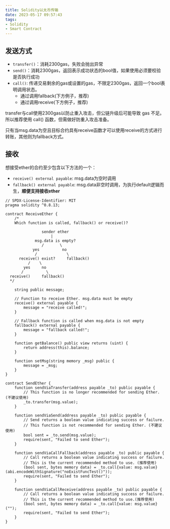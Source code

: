 ```yaml
---
title: Solidity以太币传输
date: 2023-05-17 09:57:43
tags:
- Solidity
- Smart Contract
---
```


## 发送方式

- `transfer()`：消耗2300gas，失败会抛出异常
- `send()`：消耗2300gas，返回表示成功状态的bool值，如果使用必须要校验是否执行成功
- `call()`: 传递交易剩余的gas或设置的gas，不限定2300gas，返回一个bool表明调用状态。
  - 通过调用fallback(下方例子，推荐)
  - 通过调用receive(下方例子，推荐)

transfer与call使用2300gas以防止重入攻击，但公链升级后可能导致 gas 不足。所以推荐使用 call() 函数，但需做好防重入攻击准备。

只有当msg.data为空且目标合约具有receive函数才可以使用receive的方式进行转账，其他则为fallback方式。

## 接收

想接受ether的合约至少包含以下方法的一个：

- `receive() external payable`: msg.data为空时调用
- `fallback() external payable`: msg.data非空时调用，为执行default逻辑而生，**顺便支持接收ether**

```solidity
// SPDX-License-Identifier: MIT
pragma solidity ^0.8.13;

contract ReceiveEther {
    /*
    Which function is called, fallback() or receive()?

                sender ether
                    |
             msg.data is empty?
                /       \
            yes          no
             /             \
      receive() exist?     fallback()
          /    \
        yes     no
       /          \
  receive()     fallback()
  */

    string public message;

    // Function to receive Ether. msg.data must be empty
    receive() external payable {
        message = "receive called!";
    }

    // Fallback function is called when msg.data is not empty
    fallback() external payable {
        message = "fallback called!";
    }

    function getBalance() public view returns (uint) {
        return address(this).balance;
    }

    function setMsg(string memory _msg) public {
        message = _msg;
    }
}

contract SendEther {
    function sendViaTransfer(address payable _to) public payable {
        // This function is no longer recommended for sending Ether. (不建议使用)
        _to.transfer(msg.value);
    }

    function sendViaSend(address payable _to) public payable {
        // Send returns a boolean value indicating success or failure.
        // This function is not recommended for sending Ether. (不建议使用)
        bool sent = _to.send(msg.value);
        require(sent, "Failed to send Ether");
    }

    function sendViaCallFallback(address payable _to) public payable {
        // Call returns a boolean value indicating success or failure.
        // This is the current recommended method to use. (推荐使用)
        (bool sent, bytes memory data) = _to.call{value: msg.value}(abi.encodeWithSignature("noExistFuncTest()"));
        require(sent, "Failed to send Ether");
    }

    function sendViaCallReceive(address payable _to) public payable {
        // Call returns a boolean value indicating success or failure.
        // This is the current recommended method to use.(推荐使用)
        (bool sent, bytes memory data) = _to.call{value: msg.value}("");
        require(sent, "Failed to send Ether");
    }
}
```
